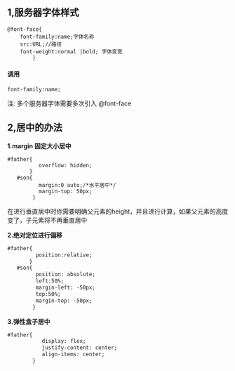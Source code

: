 ## 1,服务器字体样式

```
@font-face{
	font-family:name;字体名称
	src:URL;//路径
	font-weight:normal |bold; 字体变宽
		}
```

#### 调用

```
font-family:name;
```

注: 多个服务器字体需要多次引入 @font-face

## 2,居中的办法

**1.margin 固定大小居中**

```
#father{
          overflow: hidden;
       }
   #son{
          margin:0 auto;/*水平居中*/
          margin-top: 50px;
        }
```

在进行垂直居中时你需要明确父元素的height，并且进行计算，如果父元素的高度变了，子元素将不再垂直居中

**2.绝对定位进行偏移**

```html
#father{
         position:relative;
       }
   #son{
         position: absolute;
         left:50%;
         margin-left: -50px;
         top:50%;
         margin-top: -50px;
        }
```

**3.弹性盒子居中**

```html
#father{
           display: flex;
           justify-content: center;
           align-items: center;
        }
```

